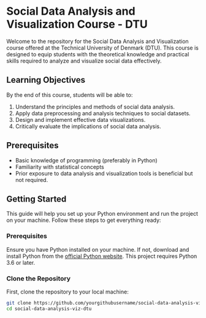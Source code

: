 # Social Data Analysis and Visualization Course - DTU

Welcome to the repository for the Social Data Analysis and Visualization course offered at the Technical University of Denmark (DTU). This course is designed to equip students with the theoretical knowledge and practical skills required to analyze and visualize social data effectively.

## Learning Objectives

By the end of this course, students will be able to:

1. Understand the principles and methods of social data analysis.
2. Apply data preprocessing and analysis techniques to social datasets.
3. Design and implement effective data visualizations.
4. Critically evaluate the implications of social data analysis.

## Prerequisites

- Basic knowledge of programming (preferably in Python)
- Familiarity with statistical concepts
- Prior exposure to data analysis and visualization tools is beneficial but not required.

## Getting Started

This guide will help you set up your Python environment and run the project on your machine. Follow these steps to get everything ready:

### Prerequisites

Ensure you have Python installed on your machine. If not, download and install Python from the [official Python website](https://www.python.org/). This project requires Python 3.6 or later.

### Clone the Repository

First, clone the repository to your local machine:

```bash
git clone https://github.com/yourgithubusername/social-data-analysis-viz-dtu.git
cd social-data-analysis-viz-dtu